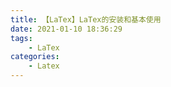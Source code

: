 ```yaml
---
title: 【LaTex】LaTex的安装和基本使用
date: 2021-01-10 18:36:29
tags:
    - LaTex
categories:
    - Latex
---
```


